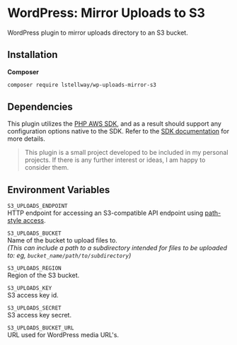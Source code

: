 # WordPress: Mirror Uploads to S3

WordPress plugin to mirror uploads directory to an S3 bucket.

## Installation

**Composer**

```sh
composer require lstellway/wp-uploads-mirror-s3
```

## Dependencies

This plugin utilizes the [PHP AWS SDK](https://github.com/aws/aws-sdk-php), and as a result should support any configuration options native to the SDK. Refer to the [SDK documentation](https://docs.aws.amazon.com/sdk-for-php/v3/developer-guide/guide_index.html) for more details.

> This plugin is a small project developed to be included in my personal projects. If there is any further interest or ideas, I am happy to consider them.

## Environment Variables

`S3_UPLOADS_ENDPOINT`<br />
HTTP endpoint for accessing an S3-compatible API endpoint using [path-style access](https://docs.aws.amazon.com/AmazonS3/latest/userguide/access-bucket-intro.html).

`S3_UPLOADS_BUCKET`<br />
Name of the bucket to upload files to. <br />
_(This can include a path to a subdirectory intended for files to be uploaded to: eg, `bucket_name/path/to/subdirectory`)_

`S3_UPLOADS_REGION`<br />
Region of the S3 bucket.

`S3_UPLOADS_KEY`<br />
S3 access key id.

`S3_UPLOADS_SECRET`<br />
S3 access key secret.

`S3_UPLOADS_BUCKET_URL`<br />
URL used for WordPress media URL's.
